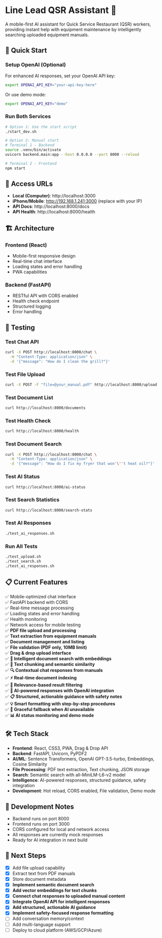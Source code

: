 # Line Lead QSR Assistant 🍟

A mobile-first AI assistant for Quick Service Restaurant (QSR) workers, providing instant help with equipment maintenance by intelligently searching uploaded equipment manuals.

## 🚀 Quick Start

### Setup OpenAI (Optional)
For enhanced AI responses, set your OpenAI API key:
```bash
export OPENAI_API_KEY="your-api-key-here"
```
Or use demo mode:
```bash
export OPENAI_API_KEY="demo"
```

### Run Both Services
```bash
# Option 1: Use the start script
./start_dev.sh

# Option 2: Manual start
# Terminal 1 - Backend
source .venv/bin/activate
uvicorn backend.main:app --host 0.0.0.0 --port 8000 --reload

# Terminal 2 - Frontend  
npm start
```

## 📱 Access URLs

- **Local (Computer)**: http://localhost:3000
- **iPhone/Mobile**: http://192.168.1.241:3000 (replace with your IP)
- **API Docs**: http://localhost:8000/docs
- **API Health**: http://localhost:8000/health

## 🏗️ Architecture

### Frontend (React)
- Mobile-first responsive design
- Real-time chat interface
- Loading states and error handling
- PWA capabilities

### Backend (FastAPI)
- RESTful API with CORS enabled
- Health check endpoint
- Structured logging
- Error handling

## 🧪 Testing

### Test Chat API
```bash
curl -X POST http://localhost:8000/chat \
  -H "Content-Type: application/json" \
  -d '{"message": "How do I clean the grill?"}'
```

### Test File Upload
```bash
curl -X POST -F "file=@your_manual.pdf" http://localhost:8000/upload
```

### Test Document List
```bash
curl http://localhost:8000/documents
```

### Test Health Check
```bash
curl http://localhost:8000/health
```

### Test Document Search
```bash
curl -X POST http://localhost:8000/chat \
  -H "Content-Type: application/json" \
  -d '{"message": "How do I fix my fryer that won'\''t heat oil?"}'
```

### Test AI Status
```bash
curl http://localhost:8000/ai-status
```

### Test Search Statistics
```bash
curl http://localhost:8000/search-stats
```

### Test AI Responses
```bash
./test_ai_responses.sh
```

### Run All Tests
```bash
./test_upload.sh
./test_search.sh
./test_ai_responses.sh
```

## 📋 Current Features

✅ Mobile-optimized chat interface  
✅ FastAPI backend with CORS  
✅ Real-time message processing  
✅ Loading states and error handling  
✅ Health monitoring  
✅ Network access for mobile testing  
✅ **PDF file upload and processing**  
✅ **Text extraction from equipment manuals**  
✅ **Document management and listing**  
✅ **File validation (PDF only, 10MB limit)**  
✅ **Drag & drop upload interface**  
✅ **🧠 Intelligent document search with embeddings**  
✅ **📝 Text chunking and semantic similarity**  
✅ **🔍 Contextual chat responses from manuals**  
✅ **⚡ Real-time document indexing**  
✅ **🎯 Relevance-based result filtering**  
✅ **🤖 AI-powered responses with OpenAI integration**  
✅ **📋 Structured, actionable guidance with safety notes**  
✅ **💡 Smart formatting with step-by-step procedures**  
✅ **🔄 Graceful fallback when AI unavailable**  
✅ **📊 AI status monitoring and demo mode**  

## 🛠️ Tech Stack

- **Frontend**: React, CSS3, PWA, Drag & Drop API
- **Backend**: FastAPI, Uvicorn, PyPDF2
- **AI/ML**: Sentence Transformers, OpenAI GPT-3.5-turbo, Embeddings, Cosine Similarity
- **File Processing**: PDF text extraction, Text chunking, JSON storage
- **Search**: Semantic search with all-MiniLM-L6-v2 model
- **Intelligence**: AI-powered responses, structured guidance, safety integration
- **Development**: Hot reload, CORS enabled, File validation, Demo mode

## 📝 Development Notes

- Backend runs on port 8000
- Frontend runs on port 3000
- CORS configured for local and network access
- All responses are currently mock responses
- Ready for AI integration in next build

## 🔄 Next Steps

- [x] Add file upload capability
- [x] Extract text from PDF manuals
- [x] Store document metadata
- [x] **Implement semantic document search**
- [x] **Add vector embeddings for text chunks**
- [x] **Connect chat responses to uploaded manual content**
- [x] **Integrate OpenAI API for intelligent responses**
- [x] **Add structured, actionable AI guidance**
- [x] **Implement safety-focused response formatting**
- [ ] Add conversation memory/context
- [ ] Add multi-language support
- [ ] Deploy to cloud platform (AWS/GCP/Azure)